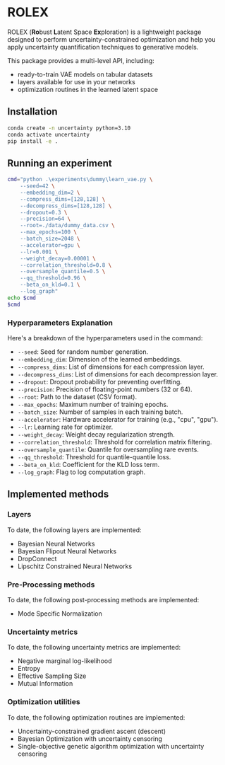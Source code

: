 # ROLEX

ROLEX (**Ro**bust **L**atent Space **Ex**ploration) is a lightweight package designed to perform uncertainty-constrained optimization and help you apply uncertainty quantification techniques to generative models.

This package provides a multi-level API, including:

- ready-to-train VAE models on tabular datasets
- layers available for use in your networks
- optimization routines in the learned latent space

## Installation

```bash
conda create -n uncertainty python=3.10
conda activate uncertainty
pip install -e .
```

## Running an experiment

```bash
cmd="python .\experiments\dummy\learn_vae.py \
    --seed=42 \
    --embedding_dim=2 \
    --compress_dims=[128,128] \
    --decompress_dims=[128,128] \
    --dropout=0.3 \
    --precision=64 \
    --root=./data/dummy_data.csv \
    --max_epochs=100 \
    --batch_size=2048 \
    --accelerator=gpu \
    --lr=0.001 \
    --weight_decay=0.00001 \
    --correlation_threshold=0.8 \
    --oversample_quantile=0.5 \
    --qq_threshold=0.96 \
    --beta_on_kld=0.1 \
    --log_graph"
echo $cmd
$cmd
```

### Hyperparameters Explanation

Here's a breakdown of the hyperparameters used in the command:

- `--seed`: Seed for random number generation.
- `--embedding_dim`: Dimension of the learned embeddings.
- `--compress_dims`: List of dimensions for each compression layer.
- `--decompress_dims`: List of dimensions for each decompression layer.
- `--dropout`: Dropout probability for preventing overfitting.
- `--precision`: Precision of floating-point numbers (32 or 64).
- `--root`: Path to the dataset (CSV format).
- `--max_epochs`: Maximum number of training epochs.
- `--batch_size`: Number of samples in each training batch.
- `--accelerator`: Hardware accelerator for training (e.g., "cpu", "gpu").
- `--lr`: Learning rate for optimizer.
- `--weight_decay`: Weight decay regularization strength.
- `--correlation_threshold`: Threshold for correlation matrix filtering.
- `--oversample_quantile`: Quantile for oversampling rare events.
- `--qq_threshold`: Threshold for quantile-quantile loss.
- `--beta_on_kld`: Coefficient for the KLD loss term.
- `--log_graph`: Flag to log computation graph.

## Implemented methods

### Layers

To date, the following layers are implemented:

- Bayesian Neural Networks
- Bayesian Flipout Neural Networks
- DropConnect
- Lipschitz Constrained Neural Networks

### Pre-Processing methods

To date, the following post-processing methods are implemented:

- Mode Specific Normalization

### Uncertainty metrics

To date, the following uncertainty metrics are implemented:

- Negative marginal log-likelihood
- Entropy
- Effective Sampling Size
- Mutual Information

### Optimization utilities

To date, the following optimization routines are implemented:

- Uncertainty-constrained gradient ascent (descent)
- Bayesian Optimization with uncertainty censoring
- Single-objective genetic algorithm optimization with uncertainty censoring
